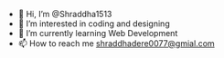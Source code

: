 - 👋 Hi, I’m @Shraddha1513
- 👀 I’m interested in coding and designing
- 🌱 I’m currently learning Web Development
- 📫 How to reach me shraddhadere0077@gmial.com

<!---
Shraddha1513/Shraddha1513 is a ✨ special ✨ repository because its `README.md` (this file) appears on your GitHub profile.
You can click the Preview link to take a look at your changes.
--->
